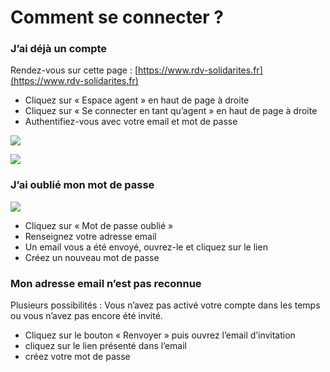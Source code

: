 # Comment se connecter ?

### J’ai déjà un compte

Rendez-vous sur cette page : [https://www.rdv-solidarites.fr](https://www.rdv-solidarites.fr)

* Cliquez sur « Espace agent » en haut de page à droite
* Cliquez sur « Se connecter en tant qu’agent » en haut de page à droite
* Authentifiez-vous avec votre email et mot de passe

![](../../../.gitbook/assets/screenshot\_2020-11-24\_at\_16.09.23.png)

![](<../../../.gitbook/assets/screenshot\_2020-11-24\_at\_16.11.45 (1).png>)

### J’ai oublié mon mot de passe <a href="#jai-oublie-mon-mot-de-passe" id="jai-oublie-mon-mot-de-passe"></a>

![](../../../.gitbook/assets/screenshot\_2020-11-24\_at\_16.11.45.png)

* Cliquez sur « Mot de passe oublié »
* Renseignez votre adresse email
* Un email vous a été envoyé, ouvrez-le et cliquez sur le lien
* Créez un nouveau mot de passe

### Mon adresse email n’est pas reconnue

Plusieurs possibilités : Vous n’avez pas activé votre compte dans les temps ou vous n’avez pas encore été invité.

* Cliquez sur le bouton « Renvoyer » puis ouvrez l’email d’invitation
* cliquez sur le lien présenté dans l’email
* créez votre mot de passe
